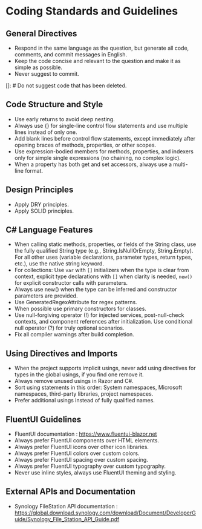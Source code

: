 # Coding Standards and Guidelines

## General Directives
- Respond in the same language as the question, but generate all code, comments, and commit messages in English.
- Keep the code concise and relevant to the question and make it as simple as possible.
- Never suggest to commit.

[]: # Do not suggest code that has been deleted.

## Code Structure and Style
- Use early returns to avoid deep nesting.
- Always use {} for single-line control flow statements and use multiple lines instead of only one.
- Add blank lines before control flow statements, except immediately after opening braces of methods, properties, or other scopes.
- Use expression-bodied members for methods, properties, and indexers only for simple single expressions (no chaining, no complex logic).
- When a property has both get and set accessors, always use a multi-line format.

## Design Principles
- Apply DRY principles.
- Apply SOLID principles.

## C# Language Features
- When calling static methods, properties, or fields of the String class, use the fully qualified String type (e.g., String.IsNullOrEmpty, String.Empty). For all other uses (variable declarations, parameter types, return types, etc.), use the native string keyword.
- For collections: Use `var` with `[]` initializers when the type is clear from context, explicit type declarations with `[]` when clarity is needed, `new()` for explicit constructor calls with parameters.
- Always use new() when the type can be inferred and constructor parameters are provided.
- Use GeneratedRegexAttribute for regex patterns.
- When possible use primary constructors for classes.
- Use null-forgiving operator (!) for injected services, post-null-check contexts, and component references after initialization. Use conditional null operator (?) for truly optional scenarios.
- Fix all compiler warnings after build completion.

## Using Directives and Imports
- When the project supports implicit usings, never add using directives for types in the global usings, if you find one remove it.
- Always remove unused usings in Razor and C#.
- Sort using statements in this order: System namespaces, Microsoft namespaces, third-party libraries, project namespaces.
- Prefer additional usings instead of fully qualified names.

## FluentUI Guidelines
- FluentUI documentation : https://www.fluentui-blazor.net
- Always prefer FluentUI components over HTML elements.
- Always prefer FluentUI icons over other icon libraries.
- Always prefer FluentUI colors over custom colors.
- Always prefer FluentUI spacing over custom spacing.
- Always prefer FluentUI typography over custom typography.
- Never use inline styles, always use FluentUI theming and styling.

## External APIs and Documentation
- Synology FileStation API documentation : https://global.download.synology.com/download/Document/DeveloperGuide/Synology_File_Station_API_Guide.pdf
